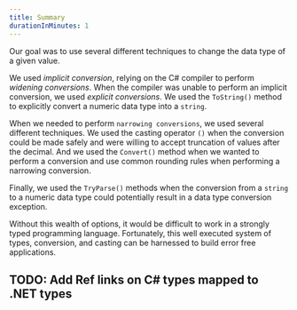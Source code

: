 ```yaml
---
title: Summary
durationInMinutes: 1
---
```


Our goal was to use several different techniques to change the data type of a given value.

We used *implicit conversion*, relying on the C# compiler to perform *widening conversions*. When the compiler was unable to perform an implicit conversion, we used *explicit conversions*. We used the `ToString()` method to explicitly convert a numeric data type into a `string`.

When we needed to perform `narrowing conversions`, we used several different techniques. We used the casting operator `()` when the conversion could be made safely and were willing to accept truncation of values after the decimal. And we used the `Convert()` method when we wanted to perform a conversion and use common rounding rules when performing a narrowing conversion.

Finally, we used the `TryParse()` methods when the conversion from a `string` to a numeric data type could potentially result in a data type conversion exception.

Without this wealth of options, it would be difficult to work in a strongly typed programming language. Fortunately, this well executed system of types, conversion, and casting can be harnessed to build error free applications.

## TODO: Add Ref links on C# types mapped to .NET types